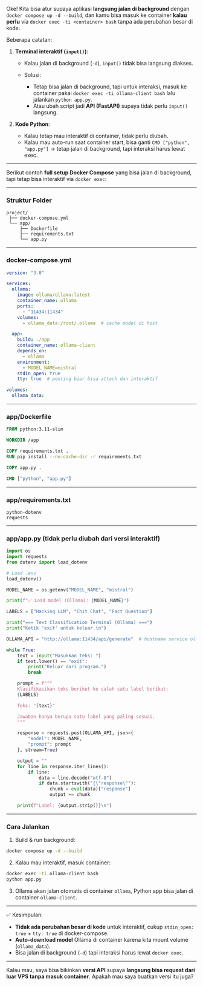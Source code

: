 Oke! Kita bisa atur supaya aplikasi **langsung jalan di background** dengan `docker compose up -d --build`, dan kamu bisa masuk ke container **kalau perlu** via `docker exec -ti <container> bash` tanpa ada perubahan besar di kode.

Beberapa catatan:

1. **Terminal interaktif (`input()`)**:

   * Kalau jalan di background (`-d`), `input()` tidak bisa langsung diakses.
   * Solusi:

     * Tetap bisa jalan di background, tapi untuk interaksi, masuk ke container pakai `docker exec -ti ollama-client bash` lalu jalankan `python app.py`.
     * Atau ubah script jadi **API (FastAPI)** supaya tidak perlu `input()` langsung.

2. **Kode Python**:

   * Kalau tetap mau interaktif di container, tidak perlu diubah.
   * Kalau mau auto-run saat container start, bisa ganti `CMD ["python", "app.py"]` → tetap jalan di background, tapi interaksi harus lewat exec.

---

Berikut contoh **full setup Docker Compose** yang bisa jalan di background, tapi tetap bisa interaktif via `docker exec`:

---

### Struktur Folder

```
project/
 ├── docker-compose.yml
 └── app/
     ├── Dockerfile
     ├── requirements.txt
     └── app.py
```

---

### docker-compose.yml

```yaml
version: "3.8"

services:
  ollama:
    image: ollama/ollama:latest
    container_name: ollama
    ports:
      - "11434:11434"
    volumes:
      - ollama_data:/root/.ollama  # cache model di host

  app:
    build: ./app
    container_name: ollama-client
    depends_on:
      - ollama
    environment:
      - MODEL_NAME=mistral
    stdin_open: true
    tty: true  # penting biar bisa attach dan interaktif

volumes:
  ollama_data:
```

---

### app/Dockerfile

```dockerfile
FROM python:3.11-slim

WORKDIR /app

COPY requirements.txt .
RUN pip install --no-cache-dir -r requirements.txt

COPY app.py .

CMD ["python", "app.py"]
```

---

### app/requirements.txt

```
python-dotenv
requests
```

---

### app/app.py (tidak perlu diubah dari versi interaktif)

```python
import os
import requests
from dotenv import load_dotenv

# Load .env
load_dotenv()

MODEL_NAME = os.getenv("MODEL_NAME", "mistral")

print(f"✅ Load model (Ollama): {MODEL_NAME}")

LABELS = ["Hacking LLM", "Chit Chat", "Fact Question"]

print("=== Text Classification Terminal (Ollama) ===")
print("Ketik 'exit' untuk keluar.\n")

OLLAMA_API = "http://ollama:11434/api/generate"  # hostname service ollama di docker-compose

while True:
    text = input("Masukkan teks: ")
    if text.lower() == "exit":
        print("Keluar dari program.")
        break

    prompt = f"""
    Klasifikasikan teks berikut ke salah satu label berikut:
    {LABELS}

    Teks: "{text}"

    Jawaban hanya berupa satu label yang paling sesuai.
    """

    response = requests.post(OLLAMA_API, json={
        "model": MODEL_NAME,
        "prompt": prompt
    }, stream=True)

    output = ""
    for line in response.iter_lines():
        if line:
            data = line.decode("utf-8")
            if data.startswith("{\"response\""):
                chunk = eval(data)["response"]
                output += chunk

    print(f"Label: {output.strip()}\n")
```

---

### Cara Jalankan

1. Build & run background:

```bash
docker compose up -d --build
```

2. Kalau mau interaktif, masuk container:

```bash
docker exec -ti ollama-client bash
python app.py
```

3. Ollama akan jalan otomatis di container `ollama`, Python app bisa jalan di container `ollama-client`.

---

✅ Kesimpulan:

* **Tidak ada perubahan besar di kode** untuk interaktif, cukup `stdin_open: true` + `tty: true` di docker-compose.
* **Auto-download model** Ollama di container karena kita mount volume (`ollama_data`).
* Bisa jalan di background (`-d`) tapi interaksi harus lewat `docker exec`.

---

Kalau mau, saya bisa bikinkan **versi API** supaya **langsung bisa request dari luar VPS tanpa masuk container**.
Apakah mau saya buatkan versi itu juga?

